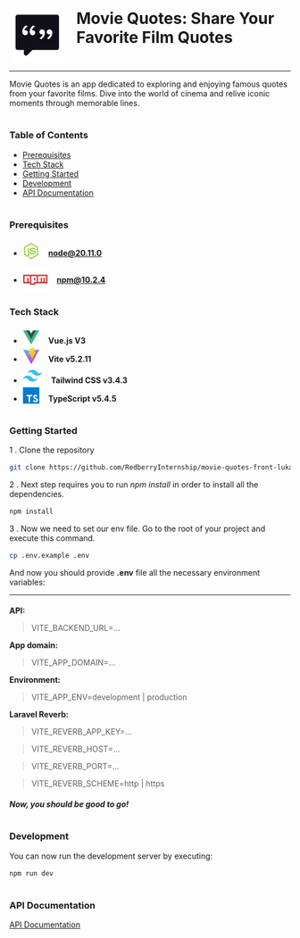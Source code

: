 <div style="display:flex; align-items: center">
  <img src="readme/assets/logo.svg" alt="drawing"  height="100" style="margin-right: 20px; margin-top: 35px" />
  <h1 style="position:relative; top: -6px" >Movie Quotes: Share Your Favorite Film Quotes </h1>
</div>

---

Movie Quotes is an app dedicated to exploring and enjoying famous quotes from your favorite films. Dive into the world of cinema and relive iconic moments through memorable lines.
#
### Table of Contents
* [Prerequisites](#prerequisites)
* [Tech Stack](#tech-stack)
* [Getting Started](#getting-started)
* [Development](#development)
* [API Documentation](#api-documentation)


#
### Prerequisites

* <img src="readme/assets/node.svg" alt="node-logo" width="30" style="position: relative; top: 6px;margin-right:1rem;" />**node@20.11.0**
* <img src="readme/assets/npm.svg" alt="npm-logo" width="45" style="position: relative; top: 17px;margin-right:1rem;" />**npm@10.2.4**

#
### Tech Stack

* <img src="readme/assets/vue.svg" alt="vue-logo" height="30" style="position: relative; top: 4px;margin-right:1rem;" />**Vue.js V3**
* <img src="readme/assets/vite.svg" alt="vite-logo" height="30" style="position: relative; top: 4px;margin-right:1rem;" />**Vite v5.2.11**
* <img src="readme/assets/tailwind.svg" alt="tailwind-logo" height="35" style="position: relative; top: 4px;margin-right:1rem;" />**Tailwind CSS v3.4.3**
* <img src="readme/assets/typescript.svg" alt="typescript-logo" height="30" style="position: relative; top: 4px;margin-right:1rem;" />**TypeScript v5.4.5**

#
### Getting Started
1 . Clone the repository
```sh
git clone https://github.com/RedberryInternship/movie-quotes-front-luka-trapaidze.git
```

2 . Next step requires you to run *npm install* in order to install all the dependencies.
```sh
npm install
```

3 . Now we need to set our env file. Go to the root of your project and execute this command.
```sh
cp .env.example .env
```
And now you should provide **.env** file all the necessary environment variables:

---
####  
**API:**
> VITE_BACKEND_URL=...

**App domain:**
> VITE_APP_DOMAIN=...

**Environment:**
> VITE_APP_ENV=development | production

**Laravel Reverb:**
> VITE_REVERB_APP_KEY=...

> VITE_REVERB_HOST=...

> VITE_REVERB_PORT=...

> VITE_REVERB_SCHEME=http | https

##### Now, you should be good to go!


#
### Development

You can now run the development server by executing:

```sh
npm run dev
```

#
### API Documentation

[API Documentation](https://documenter.getpostman.com/view/33136231/2sA3XLEPPg#c8264a92-1ed2-4593-afdb-d7f9556603cd "Postman")